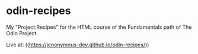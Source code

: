 # odin-recipes
My "Project:Recipes" for the  HTML course of the Fundamentals path of The Odin Project.

Live at: ((https://jenonymous-dev.github.io/odin-recipes/))